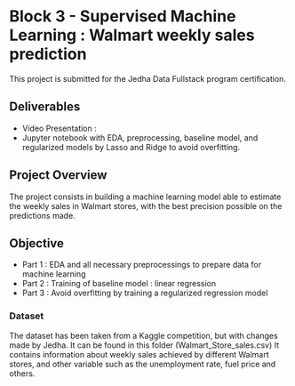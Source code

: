 # Block 3 - Supervised Machine Learning : Walmart weekly sales prediction

This project is submitted for the Jedha Data Fullstack program certification. 


## Deliverables

- Video Presentation :
- Jupyter notebook with EDA, preprocessing, baseline model, and regularized models by Lasso and Ridge to avoid overfitting. 


## Project Overview

The project consists in building a machine learning model able to estimate the weekly sales in Walmart stores, with the best precision possible on the predictions made. 

## Objective

- Part 1 : EDA and all necessary preprocessings to prepare data for machine learning
- Part 2 : Training of baseline model : linear regression 
- Part 3 : Avoid overfitting by training a regularized regression model

### Dataset

The dataset has been taken from a Kaggle competition, but with changes made by Jedha. It can be found in this folder (Walmart_Store_sales.csv)
It contains information about weekly sales achieved by different Walmart stores, and other variable such as the unemployment rate, fuel price and others.

